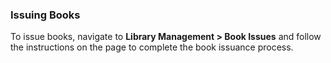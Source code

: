 ### Issuing Books

To issue books, navigate to **Library Management > Book Issues** and follow the instructions on the page to complete the book issuance process.
